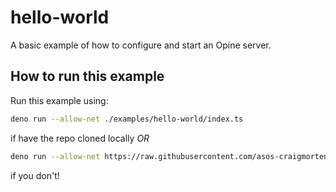 # hello-world

A basic example of how to configure and start an Opine server.

## How to run this example

Run this example using:

```bash
deno run --allow-net ./examples/hello-world/index.ts
```

if have the repo cloned locally _OR_

```bash
deno run --allow-net https://raw.githubusercontent.com/asos-craigmorten/opine/main/examples/hello-world/index.ts
```

if you don't!
